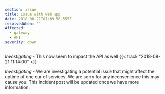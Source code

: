 ```yaml
---
section: issue
title: Issue with web app
date: 2018-08-21T01:09:58.555Z
resolvedWhen: ''
Affected:
  - gateway
  - API
severity: down
---
```

_Investigating_ - This now seem to impact the API as well {{< track "2018-08-21 11:14:00" >}}

_Investigating_ - We are investigating a potential issue that might affect the uptime of one our of services. We are sorry for any inconvenience this may cause you. This incident post will be updated once we have more information.
